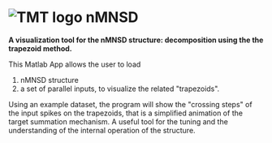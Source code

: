 ![TMT logo](https://github.com/LCCN/Frontiers2020/edit/master/LOGO.png?raw=true "TMT logo") nMNSD
=====
**A visualization tool for the nMNSD structure: decomposition using the the trapezoid method.**

This Matlab App allows the user to load 
1) nMNSD structure
2) a set of parallel inputs, to visualize the related "trapezoids".

Using an example dataset, the program will show the "crossing steps" of the input spikes on the trapezoids, that is a simplified 
animation of the target summation mechanism. A useful tool for the tuning and the understanding of the internal 
operation of the structure.
